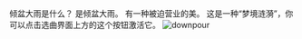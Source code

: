 <ChatBubble role="user" avatar="https://mkzi-nya.github.io/story/files/raingpt/me.png">
倾盆大雨是什么？
</ChatBubble>

<ChatBubble role="bot" avatar="https://mkzi-nya.github.io/story/files/raingpt/raingpt.png">
是倾盆大雨。
</ChatBubble>

<ChatBubble role="user" avatar="https://mkzi-nya.github.io/story/files/raingpt/me.png">
有一种被迫营业的美。
</ChatBubble>

<ChatBubble role="bot" avatar="https://mkzi-nya.github.io/story/files/raingpt/raingpt.png">
这是一种“梦境涟漪”，你可以点击选曲界面上方的这个按钮激活它。
</ChatBubble>

<ChatBubble role="bot" avatar="https://mkzi-nya.github.io/story/files/raingpt/raingpt.png">
<img src="https://mkzi-nya.github.io/story/files/raingpt/downpour.png" alt="downpour" class="chat-image" />
</ChatBubble>
